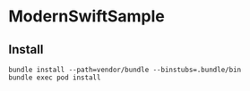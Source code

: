 # ModernSwiftSample

## Install


```
bundle install --path=vendor/bundle --binstubs=.bundle/bin
bundle exec pod install
```


